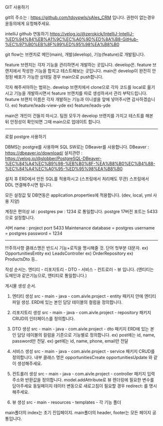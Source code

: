 GIT 사용하기

git의 주소는 : https://github.com/tdoypwls/sAIes_CRM 입니다.
권한이 없는경우 윤동의에게 요청해주세요.

intelliJ github 연동하기
https://velog.io/@zerokick/IntelliJ-IntelliJ-%ED%94%84%EB%A1%9C%EC%A0%9D%ED%8A%B8-GitHub-%EC%97%B0%EB%8F%99%ED%95%98%EA%B8%B0


git flow는 브렌치로 메인(main), 개발(develop), 기능(feature)로 개발됩니다.

feature 브렌치는 각자 기능을 관리하면서 개발하는 곳입니다.
develop은. feature 브랜치에서 작성한 기능을 합치고 테스트해보는 곳입니다.
main은 develop이 완전히 안정된 배포가 가능한 상태일 경우 main으로 push합니다.

각자 해주셔야하는 범위는.  develop 브랜치에서 clone으로 각자 코드를 local로 옮기시고
기능을 개발하시면서 feature 브랜치를 따로 생성하셔서 관리 부탁드립니다.
feature 브랜치 이름은 각자 개발하는 기능과 이니셜을 앞에 넣어주시면 감사하겠습니다.
ex) feature/leads-view-yde
ex) feature/leads-yde

main은 개인이 건들지 마시고. 
팀원 모두가 develop 브랜치를 가지고 테스트를 해본 뒤 안정성이 확인되면 그때 main으로 업데이트 합니다.


----------------------------------------------------------------------------------------------------------------

로컬 postgre 사용하기

DBMS는 postgre를 사용하며
SQL SW로는 DBeaver를 사용합니다.
DBeaver : https://dbeaver.io/download/
설치관련 : https://velog.io/@slobber/PostgreSQL-DBeaver-%EC%84%A4%EC%B9%98-%EB%B0%8F-%EA%B8%B0%EC%B4%88-%EC%84%A4%EC%A0%95-%ED%95%98%EA%B8%B0

설치 후 ERD에서 만든 SQL를 적용하시고 (스프링에서 처리해도 무관)
스프링에서 DDL 연결해주시면 됩니다.

모든 설정값 및 DB연동은
application.properties에 적용합니다. (dev, local, yml 사용 지양)

계정은 편의상 id : postgres pw : 1234 로 통일합니다.
postgre 17버전 포트는 5433으로 설정합니다.

서버 name : project
port 5433
Maintenance database = postgres
username = postgres
password = 1234

-----------------------------------------------------------------------------------------------------------------

!!!주의사항
클래스명은 반드시 기능+로직을 명시해줄 것.  단어 첫부분 대문자. 
ex) OpportunitiesEntity
ex) LeadsController
ex) OrderRepository
ex) ProductsDto 
등..

작성 순서는.  엔티티 - 리포지토리 - DTO - 서비스 - 컨트로러 - 뷰 입니다.
(엔티티는 도메인과 같은기능으로, 앤티티로 통일합니다.)



게시물 생성 순서.

1. 엔티티 생성 
src - main - java - com.aivle.project - entity 패키지 안에 엔티티 파일 생성.
ERD에 있는 본인 담당 테이블의 컬럼을 정의합니다.

2. 리포지토리 생성
src - main - java - com.aivle.project - repository 패키지
CRUD의 인터페이스를 정의합니다.

3. DTO 생성
src - main - java - com.aivle.project - dto 패키지
ERD에 있는 본인 담당 테이블의 컬럼을 기준으로 기능별로 정의합니다.
ex) post에는 id, name, password만 전달.
ex) get에는 id, name, phone, email만 전달

4. 서비스 생성
src - main - java - com.aivle.project - service 패키지
CRUD를 정의합니다.
내부 클래스 명은 
opportunitiesCreate
opportunitiesUpdate
와 같이 생성해주세요.

5. 컨트롤러 생성
src - main - java - com.aivle.project - controller 패키지
입력 주소와 반환값을 정의합니다.
model.addAttribute로 뷰 렌더링에 필요한 변수를 담아주세요
동일페이지 데이터 변동으로 새로고침이 필요할 경우 redirect: 를 명시해주세요.


6. 뷰 생성
src - main - resources - templates - 각 기능 폴더

main폴더의 index는 초기 진입페이지.  main폴더의 header, footer는 모든 페이지 공통입니다.

